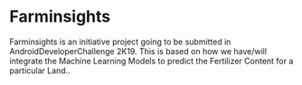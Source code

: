 # Farminsights
Farminsights is an initiative project going to be submitted in AndroidDeveloperChallenge 2K19. This is based on how we have/will integrate the Machine Learning Models to predict the Fertilizer Content for a particular Land..

